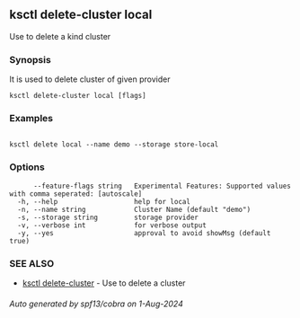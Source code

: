 ## ksctl delete-cluster local

Use to delete a kind cluster

### Synopsis

It is used to delete cluster of given provider

```
ksctl delete-cluster local [flags]
```

### Examples

```

ksctl delete local --name demo --storage store-local

```

### Options

```
      --feature-flags string   Experimental Features: Supported values with comma seperated: [autoscale]
  -h, --help                   help for local
  -n, --name string            Cluster Name (default "demo")
  -s, --storage string         storage provider
  -v, --verbose int            for verbose output
  -y, --yes                    approval to avoid showMsg (default true)
```

### SEE ALSO

* [ksctl delete-cluster](ksctl_delete-cluster.md)	 - Use to delete a cluster

###### Auto generated by spf13/cobra on 1-Aug-2024
